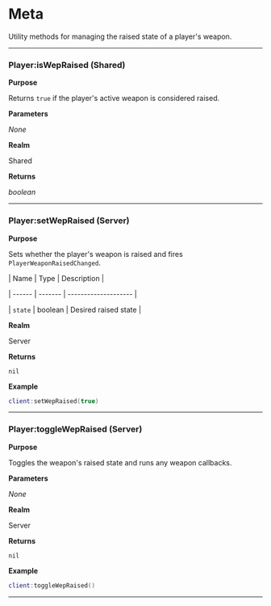 # Meta

Utility methods for managing the raised state of a player's weapon.

---

### Player:isWepRaised (Shared)

**Purpose**

Returns `true` if the player's active weapon is considered raised.

**Parameters**

*None*

**Realm**

Shared

**Returns**

*boolean*

---

### Player:setWepRaised (Server)

**Purpose**

Sets whether the player's weapon is raised and fires `PlayerWeaponRaisedChanged`.

| Name   | Type    | Description          |

| ------ | ------- | -------------------- |

| `state` | boolean | Desired raised state |

**Realm**

Server

**Returns**

`nil`

**Example**

```lua
client:setWepRaised(true)
```

---

### Player:toggleWepRaised (Server)

**Purpose**

Toggles the weapon's raised state and runs any weapon callbacks.

**Parameters**

*None*

**Realm**

Server

**Returns**

`nil`

**Example**

```lua
client:toggleWepRaised()
```

---

